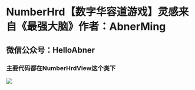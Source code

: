# NumberHrd【数字华容道游戏】灵感来自《最强大脑》作者：AbnerMing
## 微信公众号：HelloAbner
### 主要代码都在NumberHrdView这个类下
![](stockline.png)
